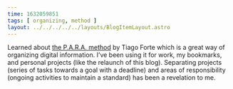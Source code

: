 ```yaml
---
time: 1632059851
tags: [ organizing, method ]
layout: ../../../../../layouts/BlogItemLayout.astro
---
```


Learned about [the P.A.R.A. method](https://fortelabs.co/blog/para/) by Tiago Forte which is a great way of organizing digital information. I’ve been using it for work, my bookmarks, and personal projects (like the relaunch of this blog). Separating projects (series of tasks towards a goal with a deadline) and areas of responsibility (ongoing activities to maintain a standard) has been a revelation to me.
